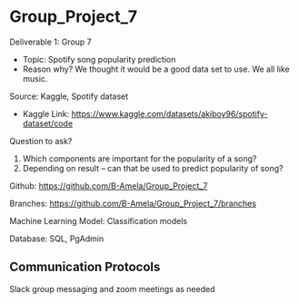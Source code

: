 # Group_Project_7

Deliverable 1:  Group 7
  - Topic: Spotify song popularity prediction
  - Reason why? We thought it would be a good data set to use. We all like music.

Source: Kaggle, Spotify dataset
- Kaggle Link: https://www.kaggle.com/datasets/akiboy96/spotify-dataset/code

Question to ask?
1.	Which components are important for the popularity of a song?
2.	Depending on result – can that be used to predict popularity of song? 

Github: https://github.com/B-Amela/Group_Project_7

Branches: https://github.com/B-Amela/Group_Project_7/branches

Machine Learning Model: Classification models

Database: SQL, PgAdmin

## Communication Protocols
Slack group messaging and zoom meetings as needed
